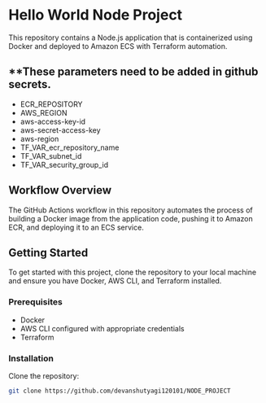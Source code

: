 # Hello World Node Project

This repository contains a Node.js application that is containerized using Docker and deployed to Amazon ECS with Terraform automation.

## **These parameters need to be added in github secrets.
- ECR_REPOSITORY
- AWS_REGION
- aws-access-key-id
- aws-secret-access-key
- aws-region
- TF_VAR_ecr_repository_name
- TF_VAR_subnet_id
- TF_VAR_security_group_id

  
## Workflow Overview

The GitHub Actions workflow in this repository automates the process of building a Docker image from the application code, pushing it to Amazon ECR, and deploying it to an ECS service.

## Getting Started

To get started with this project, clone the repository to your local machine and ensure you have Docker, AWS CLI, and Terraform installed.

### Prerequisites

- Docker
- AWS CLI configured with appropriate credentials
- Terraform

### Installation

Clone the repository:

```bash
git clone https://github.com/devanshutyagi120101/NODE_PROJECT


